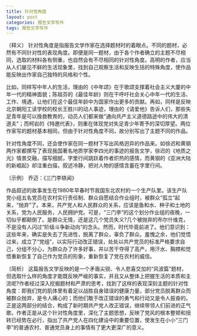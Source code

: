 ```yaml
---
title: 针对性角度
layout: post
categories: 报告文学写作
tags: 报告文学写作
---
```


〔释义〕 针对性角度是指报告文学作家在选择题材时的着眼点。不同的题材，必然有不同针对性的表现角度。即便是同一题材，由于各个作者确立的主题不尽相同，选取的材料各有侧重，也自然会有不尽相同的针对性角度。高明的作者，应当从人们屡见不鲜的生活现象里，找到自己观察生活和反映生括的特殊角度，使作品能反映出作家自己独特的风格和个性。

比如，同样写中年人的生活，理由的《中年颂》在于歌颂支撑着社会主义大厦的中年一代的精神面貌；陈祖芬的《最佳年龄》则在干呼吁社会关心中年一代的生活、工作、境遇，让他们在这个最佳年龄中为国家作出更多的贡献。再如，同样是反映北京朝阳工读学校的校长王胜川的动人事迹，理由的《请爱他》告诉人们，那些失足青年是可以挽救教育的，动员人们都来做“通向共产主义道德路途中的伟大的清道夫”；而柯岩的《特邀代表》，则重在体现党对失足青少年寄予的深切厚望。两位作家写的题材基本相同，但由于针对性角度不同，故分别写出了主题不同的作品。

针对性角度不同，还会使作家在同一题材下写出风格迥异的作品来。如徐迟和黄钢两作家都撰写了表现我国著名地质学家李四光的事迹的报告文学，徐迟的《地质之光》情景交融，描写细腻，字里行间跳跃着作者炽热的感情，而黄钢的《亚洲大陆的新崛起》却注重白描，叙述冷静，把对人物的感情含蓄在字里行间。

〔示例〕 乔迈：《三门李轶闻》

作品叙述的故事发生在1980年早春时节我国东北农村的一个生产队里。该生产队党小组五名党员在农村实行责任制、群众自愿结合作业组时，被群众“孤立”起来，“抛弃”了。本来，共产党人和人民群众的关系，应该是鱼和水、种子和土地的关系，党为人民服务，人民拥护党。可是，“三门李”的这个划分作业组的夜晚，一切似乎都颠倒了。是群众无情，还是这几个党员失义?几个被抛弃的布尔什维克，不是没有人闪过“阶级斗争新动向”的念头。然而，时代毕竟前进了。他们意识到：这些年来，确实是失去了先进性，脱离了群众，辜负了群众。羞愧之余，他们觉悟过来，成立了“党组”，以实际行动改正错误，处处以共产党员的标准严格要求自己，分组不分心，为群众办了许多好事，并以苦干夺得了高产，用汗水、胸襟和觉悟重新恢复了自己作为党员的形象，重新恢复了党在农村的威信。

〔简析〕 这篇报告文学反映的是一个矛盾尖锐、令人悲喜交加的“风波篇”题材，但选取什么样的角度才能既反映严峻的事实，并且又从整体上把握生活的本质和主流呢?作者经过深入挖掘题材和严肃的思考，找到了这样的表现深刻主题的针对性角度：即我们党的肌体里有着足以战胜自身错误的健康力量，部分党员脱离群众而被群众抛弃，是令人痛心的；而他们敢于改正错误的勇气和行动又是令人振奋的。正是这两部分的结合，构成了新时期共产党人改正错误，继续带领人们前进的正气歌。作者正是从这个针对性角度里，深化了主题思想，反映了党风的根本整顿和扭转已经势在必行，指出了共产党人在四化建设中的重要位置，使发生在小小“三门李”的普通农村、普通党员身上的事情有了更大更深广的意义。 